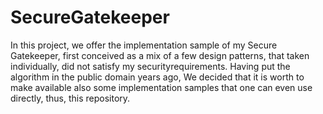 # SecureGatekeeper
In this project, we offer the implementation sample of my Secure Gatekeeper, first conceived as a mix of a few design patterns, that taken individually, did not satisfy my securityrequirements. Having put the algorithm in the public domain years ago, We decided that it is worth to make available also some implementation samples that one can even use directly, thus, this repository. 
